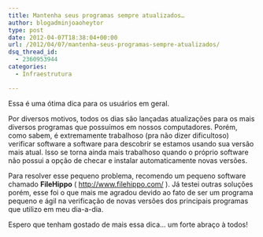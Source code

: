 ```yaml
---
title: Mantenha seus programas sempre atualizados…
author: blogadminjoaoheytor
type: post
date: 2012-04-07T18:38:04+00:00
url: /2012/04/07/mantenha-seus-programas-sempre-atualizados/
dsq_thread_id:
  - 2360953944
categories:
  - Infraestrutura

---
```

Essa é uma ótima dica para os usuários em geral.

Por diversos motivos, todos os dias são lançadas atualizações para os mais diversos programas que possuímos em nossos computadores. Porém, como sabem, é extremamente trabalhoso (pra não dizer dificultoso) verificar software a software para descobrir se estamos usando sua versão mais atual. Isso se torna ainda mais trabalhoso quando o próprio software não possui a opção de checar e instalar automaticamente novas versões.

Para resolver esse pequeno problema, recomendo um pequeno software chamado **FileHippo** ( <a href="http://www.filehippo.com/" target="_blank">http://www.filehippo.com/</a> ). Já testei outras soluções porém, esse foi o que mais me agradou devido ao fato de ser um programa pequeno e ágil na verificação de novas versões dos principais programas que utilizo em meu dia-a-dia.

Espero que tenham gostado de mais essa dica&#8230; um forte abraço à todos!